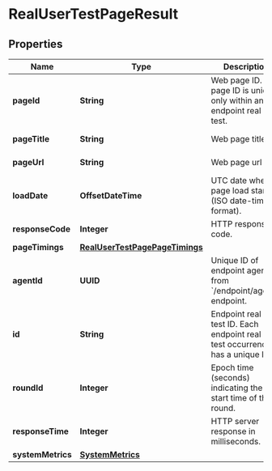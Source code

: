 

# RealUserTestPageResult


## Properties

| Name | Type | Description | Notes |
|------------ | ------------- | ------------- | -------------|
|**pageId** | **String** | Web page ID. The page ID is unique only within an endpoint real user test. |  [optional] [readonly] |
|**pageTitle** | **String** | Web page title. |  [optional] [readonly] |
|**pageUrl** | **String** | Web page url |  [optional] [readonly] |
|**loadDate** | **OffsetDateTime** | UTC date when page load started (ISO date-time format). |  [optional] [readonly] |
|**responseCode** | **Integer** | HTTP response code. |  [optional] [readonly] |
|**pageTimings** | [**RealUserTestPagePageTimings**](RealUserTestPagePageTimings.md) |  |  [optional] |
|**agentId** | **UUID** | Unique ID of endpoint agent, from &#x60;/endpoint/agents&#x60; endpoint. |  [optional] [readonly] |
|**id** | **String** | Endpoint real user test ID. Each endpoint real user test occurrence has a unique ID. |  [optional] [readonly] |
|**roundId** | **Integer** | Epoch time (seconds) indicating the start time of the round. |  [optional] [readonly] |
|**responseTime** | **Integer** | HTTP server response in milliseconds. |  [optional] [readonly] |
|**systemMetrics** | [**SystemMetrics**](SystemMetrics.md) |  |  [optional] |



